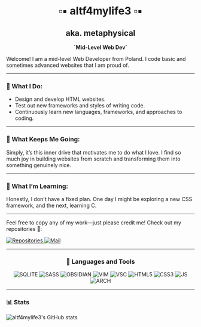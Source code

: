 <h1 align="center">▫︎▪︎ altf4mylife3 ▫︎▪︎</h1>
<h2 align="center">aka. metaphysical</h2>
<p align="center">
  <strong>`Mid-Level Web Dev`</strong>
</p>

Welcome! I am a mid-level Web Developer from Poland. I code basic and sometimes advanced websites that I am proud of.

---

### 💾 What I Do:

- Design and develop HTML websites.
- Test out new frameworks and styles of writing code.
- Continuously learn new languages, frameworks, and approaches to coding.

---

### 🎯 What Keeps Me Going:

Simply, it’s this inner drive that motivates me to do what I love. I find so much joy in building websites from scratch and transforming them into something genuinely nice.

---

### 📘 What I’m Learning:

Honestly, I don't have a fixed plan. One day I might be exploring a new CSS framework, and the next, learning C.

---

Feel free to copy any of my work—just please credit me! Check out my repositories 🚀:

<p align="left">
  <a href="https://github.com/altf4mylife3?tab=repositories" target="_blank">
        <img src="https://custom-icon-badges.demolab.com/badge/Repo-blue.svg?logo=repo" alt="Repositories">
  </a>
  <a href="mailto:mavzo@protonmail.com" target="_blank">
        <img src="https://custom-icon-badges.demolab.com/badge/Mail-E61B23.svg?logo=mail" alt="Mail">
  </a>
</p>

---

<h3 align="center">🧰 Languages and Tools</h3>

<p align="center">
  <img alt="SQLITE" src="https://img.shields.io/badge/sqlite-%2307405e.svg?style=for-the-badge&logo=sqlite&logoColor=white">
  <img alt="SASS" src="https://img.shields.io/badge/SASS-hotpink.svg?style=for-the-badge&logo=SASS&logoColor=white">
  <img alt="OBSIDIAN" src="https://img.shields.io/badge/Obsidian-%23483699.svg?style=for-the-badge&logo=obsidian&logoColor=white">
  <img alt="VIM" src="https://img.shields.io/badge/VIM-%2311AB00.svg?style=for-the-badge&logo=vim&logoColor=white">
  <img alt="VSC" src="https://img.shields.io/badge/Visual%20Studio%20Code-0078d7.svg?style=for-the-badge&logo=visual-studio-code&logoColor=white">
  <img alt="HTML5" src="https://img.shields.io/badge/html5-%23E34F26.svg?style=for-the-badge&logo=html5&logoColor=white">
  <img alt="CSS3" src="https://img.shields.io/badge/css3-%231572B6.svg?style=for-the-badge&logo=css3&logoColor=white">
  <img alt="JS" src="https://img.shields.io/badge/javascript-%23323330.svg?style=for-the-badge&logo=javascript&logoColor=%23F7DF1E">
  <img alt="ARCH" src="https://img.shields.io/badge/Arch%20Linux-1793D1?logo=arch-linux&logoColor=fff&style=for-the-badge">
</p>

---

### 📊 Stats

![altf4mylife3's GitHub stats](https://github-readme-stats.vercel.app/api?username=altf4mylife3&show_icons=true&theme=gruvbox)
